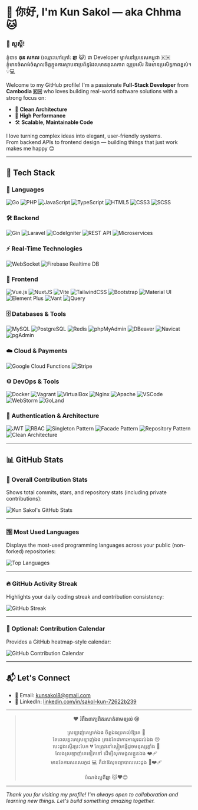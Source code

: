 # 👋 你好, I'm Kun Sakol — aka **Chhma** 🐱

### 👋 សួស្តី!

ខ្ញុំបាទ **គុន សកល** (ឈ្មោះហៅក្រៅ: **ឆ្មា** 😺) ជា Developer ម្នាក់នៅប្រទេសកម្ពុជា 🇰🇭  
ខ្ញុំមានចំណង់ចំណូលចិត្តក្នុងការស្ថាបនាប្រព័ន្ធដែលមានគុណភាព ល្អប្រសើរ និងមានប្រសិទ្ធភាពខ្ពស់។ 💡💻


Welcome to my GitHub profile! I'm a passionate **Full-Stack Developer** from **Cambodia 🇰🇭** who loves building real-world software solutions with a strong focus on:

- 🧼 **Clean Architecture**
- 🚀 **High Performance**
- 🛠️ **Scalable, Maintainable Code**

I love turning complex ideas into elegant, user-friendly systems.  
From backend APIs to frontend design — building things that just work makes me happy 😊

---

## 🚀 Tech Stack

### 🧠 Languages
![Go](https://img.shields.io/badge/Go-00ADD8?logo=go&logoColor=white&style=flat)
![PHP](https://img.shields.io/badge/PHP-777BB4?logo=php&logoColor=white&style=flat)
![JavaScript](https://img.shields.io/badge/JavaScript-F7DF1E?logo=javascript&logoColor=black&style=flat)
![TypeScript](https://img.shields.io/badge/TypeScript-3178C6?logo=typescript&logoColor=white&style=flat)
![HTML5](https://img.shields.io/badge/HTML5-E34F26?logo=html5&logoColor=white&style=flat)
![CSS3](https://img.shields.io/badge/CSS3-1572B6?logo=css3&logoColor=white&style=flat)
![SCSS](https://img.shields.io/badge/SCSS-CC6699?logo=sass&logoColor=white&style=flat)

### 🛠️ Backend
![Gin](https://img.shields.io/badge/Gin-Golang-blue?style=flat)
![Laravel](https://img.shields.io/badge/Laravel-F55247?logo=laravel&logoColor=white&style=flat)
![CodeIgniter](https://img.shields.io/badge/CodeIgniter-EF4223?logo=codeigniter&logoColor=white&style=flat)
![REST API](https://img.shields.io/badge/REST-API-green?style=flat)
![Microservices](https://img.shields.io/badge/Microservices-architecture-blueviolet?style=flat)

### ⚡ Real-Time Technologies
![WebSocket](https://img.shields.io/badge/WebSocket-Communication-FF6F00?style=flat)
![Firebase Realtime DB](https://img.shields.io/badge/Firebase-Realtime_DB-FFCA28?logo=firebase&logoColor=black&style=flat)

### 🎨 Frontend
![Vue.js](https://img.shields.io/badge/Vue.js-4FC08D?logo=vue.js&logoColor=white&style=flat)
![NuxtJS](https://img.shields.io/badge/NuxtJS-00DC82?logo=nuxt.js&logoColor=white&style=flat)
![Vite](https://img.shields.io/badge/Vite-646CFF?logo=vite&logoColor=white&style=flat)
![TailwindCSS](https://img.shields.io/badge/TailwindCSS-38B2AC?logo=tailwind-css&logoColor=white&style=flat)
![Bootstrap](https://img.shields.io/badge/Bootstrap-563D7C?logo=bootstrap&logoColor=white&style=flat)
![Material UI](https://img.shields.io/badge/MUI-007FFF?logo=mui&logoColor=white&style=flat)
![Element Plus](https://img.shields.io/badge/Element--Plus-409EFF?logo=element&logoColor=white&style=flat)
![Vant](https://img.shields.io/badge/Vant-Vue3_UI_Components-1989FA?style=flat)
![jQuery](https://img.shields.io/badge/jQuery-0769AD?logo=jquery&logoColor=white&style=flat)

### 🗄️ Databases & Tools
![MySQL](https://img.shields.io/badge/MySQL-4479A1?logo=mysql&logoColor=white&style=flat)
![PostgreSQL](https://img.shields.io/badge/PostgreSQL-4169E1?logo=postgresql&logoColor=white&style=flat)
![Redis](https://img.shields.io/badge/Redis-DC382D?logo=redis&logoColor=white&style=flat)
![phpMyAdmin](https://img.shields.io/badge/phpMyAdmin-6C78AF?logo=mysql&logoColor=white&style=flat)
![DBeaver](https://img.shields.io/badge/DBeaver-37261E?style=flat&logo=databricks&logoColor=white)
![Navicat](https://img.shields.io/badge/Navicat-2699FB?style=flat&logo=databricks&logoColor=white)
![pgAdmin](https://img.shields.io/badge/pgAdmin-336791?style=flat&logo=postgresql&logoColor=white)

### ☁️ Cloud & Payments
![Google Cloud Functions](https://img.shields.io/badge/Google%20Cloud%20Functions-4285F4?logo=google-cloud&logoColor=white&style=flat)
![Stripe](https://img.shields.io/badge/Stripe-635BFF?logo=stripe&logoColor=white&style=flat)

### ⚙️ DevOps & Tools
![Docker](https://img.shields.io/badge/Docker-2496ED?logo=docker&logoColor=white&style=flat)
![Vagrant](https://img.shields.io/badge/Vagrant-1868F2?logo=vagrant&logoColor=white&style=flat)
![VirtualBox](https://img.shields.io/badge/VirtualBox-183A61?logo=virtualbox&logoColor=white&style=flat)
![Nginx](https://img.shields.io/badge/Nginx-009639?logo=nginx&logoColor=white&style=flat)
![Apache](https://img.shields.io/badge/Apache-D22128?logo=apache&logoColor=white&style=flat)
![VSCode](https://img.shields.io/badge/VSCode-007ACC?logo=visual-studio-code&logoColor=white&style=flat)
![WebStorm](https://img.shields.io/badge/WebStorm-000000?logo=webstorm&logoColor=white&style=flat)
![GoLand](https://img.shields.io/badge/GoLand-00ADD8?logo=goland&logoColor=white&style=flat)

### 🔐 Authentication & Architecture
![JWT](https://img.shields.io/badge/JWT-000000?logo=JSON%20web%20tokens&logoColor=white&style=flat)
![RBAC](https://img.shields.io/badge/RBAC-Access_Control-9C27B0?style=flat)
![Singleton Pattern](https://img.shields.io/badge/Singleton-Pattern-607D8B?style=flat)
![Facade Pattern](https://img.shields.io/badge/Facade-Pattern-3F51B5?style=flat)
![Repository Pattern](https://img.shields.io/badge/Repository-Pattern-00897B?style=flat)
![Clean Architecture](https://img.shields.io/badge/Clean-Architecture-009688?style=flat)

---

## 📊 GitHub Stats

### 🧮 Overall Contribution Stats
Shows total commits, stars, and repository stats (including private contributions):

![Kun Sakol's GitHub Stats](https://github-readme-stats.vercel.app/api?username=chhma-coder&show_icons=true&include_all_commits=true&count_private=true&theme=tokyonight-light&hide_border=true)

---

### 🈯 Most Used Languages
Displays the most-used programming languages across your public (non-forked) repositories:

![Top Languages](https://github-readme-stats.vercel.app/api/top-langs/?username=chhma-coder&layout=compact&langs_count=8&theme=tokyonight-light&hide_border=true)

---

### 🔥 GitHub Activity Streak
Highlights your daily coding streak and contribution consistency:

![GitHub Streak](https://github-readme-streak-stats.herokuapp.com?user=chhma-coder&theme=tokyonight-light&hide_border=true)

---

### 🧪 Optional: Contribution Calendar
Provides a GitHub heatmap-style calendar:

![GitHub Contribution Calendar](https://github-contribution-stats.vercel.app/api/?username=chhma-coder)

---

## 📬 Let's Connect

- 📧 Email: [kunsakol8@gmail.com](mailto:kunsakol8@gmail.com)
- 💼 LinkedIn: [linkedin.com/in/sakol-kun-72622b239](https://linkedin.com/in/sakol-kun-72622b239)

---

<blockquote align="center">
❤️ <strong>រំពឹងពាក្យពិតរសាត់តាមខ្យល់ 😢</strong><br><br>
ស្រឡាញ់គេម្នាក់ឯង ចិត្តឯងប្រគល់ឱ្យគេ 🎈<br>
តែពេលខ្លះគេស្រឡាញ់ឯង គ្រាន់តែជាការអាសូរដល់ឯង 😢<br>
បេះដូងស្ទើរប្រះបែក 💔 តែត្រូវនៅស្ងៀមធ្វើដូចមនុស្សខ្លាំង 💪<br>
លែងស្រឡាញ់គេទៀតទៅ ដើម្បីសុភមង្គលខ្លួនឯង ❤️‍🩹 <br>
មានតែការសរសេរកូដ 💻 គឺជាឱសុទព្យាបាលបេះដូង 💊❤️‍🩹 <br><br>
បំណង់ល្អពី<b>ឆ្មា​</b> 🐱❤️😊
</blockquote>

---

_Thank you for visiting my profile! I'm always open to collaboration and learning new things. Let's build something amazing together._

